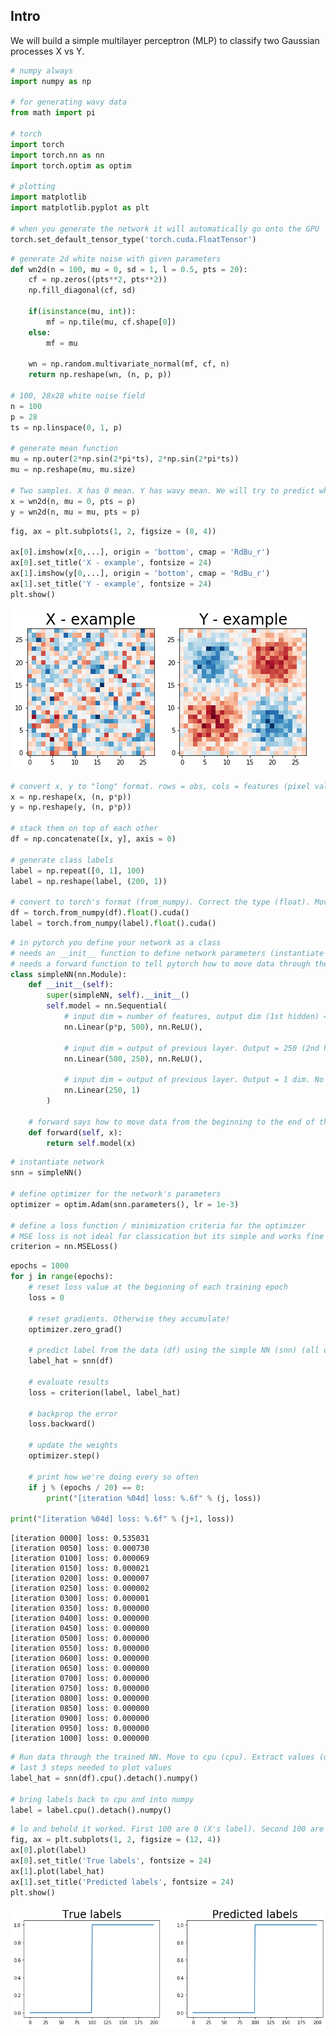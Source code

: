 ## Intro

We will build a simple multilayer perceptron (MLP) to classify two Gaussian processes X vs Y.

```python
# numpy always
import numpy as np

# for generating wavy data
from math import pi

# torch
import torch
import torch.nn as nn
import torch.optim as optim

# plotting
import matplotlib
import matplotlib.pyplot as plt

# when you generate the network it will automatically go onto the GPU
torch.set_default_tensor_type('torch.cuda.FloatTensor')
```


```python
# generate 2d white noise with given parameters
def wn2d(n = 100, mu = 0, sd = 1, l = 0.5, pts = 20):
    cf = np.zeros((pts**2, pts**2))
    np.fill_diagonal(cf, sd)
    
    if(isinstance(mu, int)):
        mf = np.tile(mu, cf.shape[0])
    else:
        mf = mu
    
    wn = np.random.multivariate_normal(mf, cf, n)
    return np.reshape(wn, (n, p, p))

# 100, 28x28 white noise field
n = 100
p = 28
ts = np.linspace(0, 1, p)

# generate mean function 
mu = np.outer(2*np.sin(2*pi*ts), 2*np.sin(2*pi*ts))
mu = np.reshape(mu, mu.size)

# Two samples. X has 0 mean. Y has wavy mean. We will try to predict which is which.
x = wn2d(n, mu = 0, pts = p)
y = wn2d(n, mu = mu, pts = p)
```


```python
fig, ax = plt.subplots(1, 2, figsize = (8, 4))

ax[0].imshow(x[0,...], origin = 'bottom', cmap = 'RdBu_r')
ax[0].set_title('X - example', fontsize = 24)
ax[1].imshow(y[0,...], origin = 'bottom', cmap = 'RdBu_r')
ax[1].set_title('Y - example', fontsize = 24)
plt.show()
```


![png](output_2_0.png)



```python
# convert x, y to "long" format. rows = obs, cols = features (pixel values)
x = np.reshape(x, (n, p*p))
y = np.reshape(y, (n, p*p))

# stack them on top of each other
df = np.concatenate([x, y], axis = 0)

# generate class labels
label = np.repeat([0, 1], 100)
label = np.reshape(label, (200, 1))

# convert to torch's format (from_numpy). Correct the type (float). Move to GPU (cuda)
df = torch.from_numpy(df).float().cuda()
label = torch.from_numpy(label).float().cuda()
```


```python
# in pytorch you define your network as a class 
# needs an __init__ function to define network parameters (instantiate the network)
# needs a forward function to tell pytorch how to move data through the network
class simpleNN(nn.Module):
    def __init__(self):
        super(simpleNN, self).__init__()
        self.model = nn.Sequential(
            # input dim = number of features, output dim (1st hidden) = 500. Use ReLU nonlinearity.
            nn.Linear(p*p, 500), nn.ReLU(),
            
            # input dim = output of previous layer. Output = 250 (2nd hidden). ReLU again.
            nn.Linear(500, 250), nn.ReLU(),
            
            # input dim = output of previous layer. Output = 1 dim. No activation on output
            nn.Linear(250, 1)
        )
    
    # forward says how to move data from the beginning to the end of the network
    def forward(self, x):
        return self.model(x)
```


```python
# instantiate network
snn = simpleNN()

# define optimizer for the network's parameters
optimizer = optim.Adam(snn.parameters(), lr = 1e-3)

# define a loss function / minimization criteria for the optimizer
# MSE loss is not ideal for classication but its simple and works fine in this case
criterion = nn.MSELoss()
```


```python
epochs = 1000
for j in range(epochs):
    # reset loss value at the beginning of each training epoch
    loss = 0
    
    # reset gradients. Otherwise they accumulate!
    optimizer.zero_grad()
    
    # predict label from the data (df) using the simple NN (snn) (all observations at once)
    label_hat = snn(df)
    
    # evaluate results
    loss = criterion(label, label_hat)
    
    # backprop the error
    loss.backward()
    
    # update the weights
    optimizer.step()
    
    # print how we're doing every so often
    if j % (epochs / 20) == 0:
        print("[iteration %04d] loss: %.6f" % (j, loss))
        
print("[iteration %04d] loss: %.6f" % (j+1, loss))
```

    [iteration 0000] loss: 0.535031
    [iteration 0050] loss: 0.000730
    [iteration 0100] loss: 0.000069
    [iteration 0150] loss: 0.000021
    [iteration 0200] loss: 0.000007
    [iteration 0250] loss: 0.000002
    [iteration 0300] loss: 0.000001
    [iteration 0350] loss: 0.000000
    [iteration 0400] loss: 0.000000
    [iteration 0450] loss: 0.000000
    [iteration 0500] loss: 0.000000
    [iteration 0550] loss: 0.000000
    [iteration 0600] loss: 0.000000
    [iteration 0650] loss: 0.000000
    [iteration 0700] loss: 0.000000
    [iteration 0750] loss: 0.000000
    [iteration 0800] loss: 0.000000
    [iteration 0850] loss: 0.000000
    [iteration 0900] loss: 0.000000
    [iteration 0950] loss: 0.000000
    [iteration 1000] loss: 0.000000



```python
# Run data through the trained NN. Move to cpu (cpu). Extract values (detach). Convert to numpy
# last 3 steps needed to plot values
label_hat = snn(df).cpu().detach().numpy()

# bring labels back to cpu and into numpy
label = label.cpu().detach().numpy()
```


```python
# lo and behold it worked. First 100 are 0 (X's label). Second 100 are 1 (Y's label)
fig, ax = plt.subplots(1, 2, figsize = (12, 4))
ax[0].plot(label)
ax[0].set_title('True labels', fontsize = 24)
ax[1].plot(label_hat)
ax[1].set_title('Predicted labels', fontsize = 24)
plt.show()
```


![png](output_8_0.png)



```python

```
